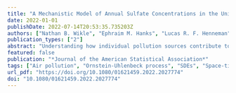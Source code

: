 ```yaml
---
title: "A Mechanistic Model of Annual Sulfate Concentrations in the United States"
date: 2022-01-01
publishDate: 2022-07-14T20:53:35.735203Z
authors: ["Nathan B. Wikle", "Ephraim M. Hanks", "Lucas R. F. Henneman", "Corwin M. Zigler"]
publication_types: ["2"]
abstract: "Understanding how individual pollution sources contribute to ambient sulfate pollution is critical for assessing past and future air quality regulations. Since attribution to specific sources is typically not encoded in spatial air pollution data, we develop a mechanistic model which we use to estimate, with uncertainty, the contribution of ambient sulfate concentrations attributable specifically to sulfur dioxide (SO2) emissions from individual coal-fired power plants in the central United States. We propose a multivariate Ornstein–Uhlenbeck (OU) process approximation to the dynamics of the underlying space-time chemical transport process, and its distributional properties are leveraged to specify novel probability models for spatial data that are viewed as either a snapshot or time-averaged observation of the OU process. Using US EPA SO2 emissions data from 193 power plants and state-of-the-art estimates of ground-level annual mean sulfate concentrations, we estimate that in 2011—a time of active power plant regulatory action—existing flue-gas desulfurization (FGD) technologies at 66 power plants reduced population-weighted exposure to ambient sulfate by 1.97 μg/m3 (95% CI: 1.80–2.15). Furthermore, we anticipate future regulatory benefits by estimating that installing FGD technologies at the five largest SO2-emitting facilities would reduce human exposure to ambient sulfate by an additional 0.45 μg/m3 (95% CI: 0.33–0.54). Supplementary materials for this article are available online."
featured: false
publication: "*Journal of the American Statistical Association*"
tags: ["Air pollution", "Ornstein-Uhlenbeck process", "SDEs", "Space-time processes", "Spatial statistics"]
url_pdf: "https://doi.org/10.1080/01621459.2022.2027774"
doi: "10.1080/01621459.2022.2027774"
---
```


